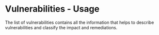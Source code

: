 # Vulnerabilities - Usage

The list of vulnerabilities contains all the information that helps to describe vulnerabilities and classify the impact and remediations.
